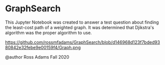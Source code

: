 # GraphSearch
This Jupyter Notebook was created to answer a test question about finding the least-cost
path of a weighted graph. It was determined that Djikstra's algorithm was the proper
algorithm to use.

https://github.com/rossmfadams/GraphSearch/blob/d146968d123f7bded9380842e32febe9e00159f4/Graph.png

@author Ross Adams
Fall 2020
